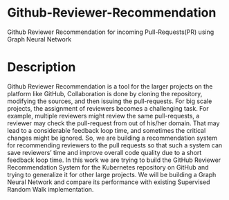 # Github-Reviewer-Recommendation
Github Reviewer Recommendation for incoming Pull-Requests(PR) using Graph Neural Network

# Description
Github Reviewer Recommendation is a tool for the larger projects on the platform like GitHub, Collaboration is done by cloning the repository, modifying the sources, and then issuing the pull-requests. For big scale projects, the assignment of reviewers becomes a challenging task. For example, multiple reviewers might review the same pull-requests, a reviewer may check the pull-request from out of his/her domain. That may lead to a considerable feedback loop time, and sometimes the critical changes might be ignored. So, we are building a recommendation system for recommending reviewers to the pull requests so that such a system can save reviewers’ time and improve overall code quality due to a short feedback loop time. In this work we are trying to build the GitHub Reviewer Recommendation System for the Kubernetes repository on GitHub and trying to generalize it for other large projects. We will be building a Graph Neural Network and compare its performance with existing Supervised Random Walk implementation.
